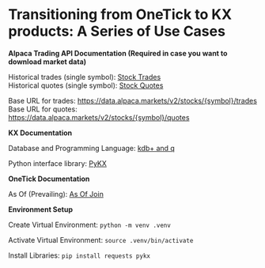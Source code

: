 # Transitioning from OneTick to KX products: A Series of Use Cases

**Alpaca Trading API Documentation (Required in case you want to download market data)**

Historical trades (single symbol): [Stock Trades](https://docs.alpaca.markets/reference/stocktradesingle-1)  
Historical quotes (single symbol): [Stock Quotes](https://docs.alpaca.markets/reference/stockquotesingle-1)

Base URL for trades: https://data.alpaca.markets/v2/stocks/{symbol}/trades  
Base URL for quotes: https://data.alpaca.markets/v2/stocks/{symbol}/quotes

**KX Documentation**

Database and Programming Language: [kdb+ and q](https://code.kx.com/q)

Python interface library: [PyKX](https://code.kx.com/pykx)

**OneTick Documentation**  

As Of (Prevailing): [As Of Join](https://sql.docs.sol.onetick.com/asof.html)  

**Environment Setup**

Create Virtual Environment: `python -m venv .venv`

Activate Virtual Environment: `source .venv/bin/activate`

Install Libraries: `pip install requests pykx`  